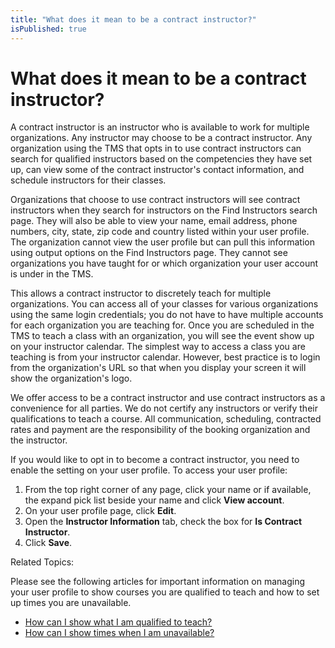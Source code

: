 ```yaml
---
title: "What does it mean to be a contract instructor?"
isPublished: true
---
```


# What does it mean to be a contract instructor?

A contract instructor is an instructor who is available to work for multiple organizations. Any instructor may choose to be a contract instructor. Any organization using the TMS that opts in to use contract instructors can search for qualified instructors based on the competencies they have set up, can view some of the contract instructor's contact information, and schedule instructors for their classes.

Organizations that choose to use contract instructors will see contract instructors when they search for instructors on the Find Instructors search page. They will also be able to view your name, email address, phone numbers, city, state, zip code and country listed within your user profile. The organization cannot view the user profile but can pull this information using output options on the Find Instructors page. They cannot see organizations you have taught for or which organization your user account is under in the TMS.

This allows a contract instructor to discretely teach for multiple organizations. You can access all of your classes for various organizations using the same login credentials; you do not have to have multiple accounts for each organization you are teaching for. Once you are scheduled in the TMS to teach a class with an organization, you will see the event show up on your instructor calendar. The simplest way to access a class you are teaching is from your instructor calendar. However, best practice is to login from the organization's URL so that when you display your screen it will show the organization's logo. 

We offer access to be a contract instructor and use contract instructors as a convenience for all parties. We do not certify any instructors or verify their qualifications to teach a course. All communication, scheduling, contracted rates and payment are the responsibility of the booking organization and the instructor.

If you would like to opt in to become a contract instructor, you need to enable the setting on your user profile. To access your user profile:
1. From the top right corner of any page, click your name or if available, the expand pick list beside your name and click **View account**. 
1. On your user profile page, click **Edit**. 
1. Open the **Instructor Information** tab, check the box for **Is Contract Instructor**.
1. Click **Save**.

Related Topics:

Please see the following articles for important information on managing your user profile to show courses you are qualified to teach and how to set up times you are unavailable. 

- [How can I show what I am qualified to teach?](../instructor-profile/show-courses-qualified-to-teach.md)
- [How can I show times when I am unavailable?](../instructor-profile/show-unavailable-times.md)

